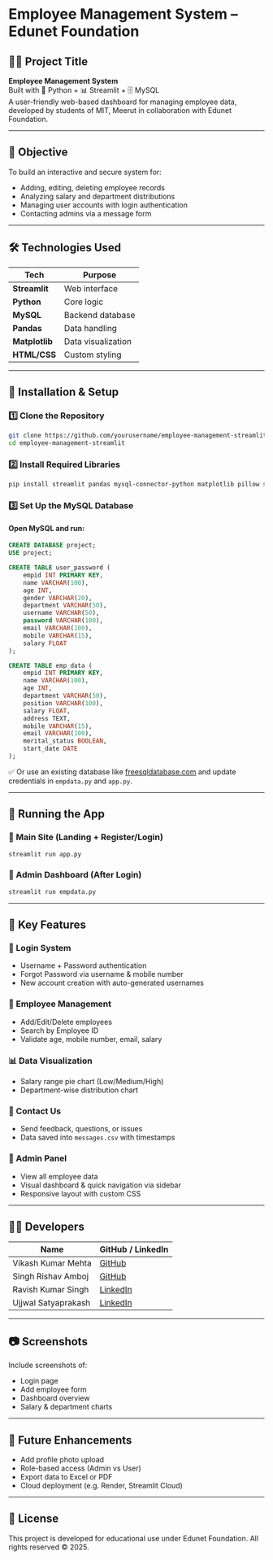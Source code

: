 
# Employee Management System – Edunet Foundation

## 👨‍💼 Project Title
**Employee Management System**  
Built with 🐍 Python + 📊 Streamlit + 🗄️ MySQL  
A user-friendly web-based dashboard for managing employee data, developed by students of MIT, Meerut in collaboration with Edunet Foundation.

---

## 🧠 Objective

To build an interactive and secure system for:
- Adding, editing, deleting employee records
- Analyzing salary and department distributions
- Managing user accounts with login authentication
- Contacting admins via a message form

---

## 🛠️ Technologies Used

| Tech | Purpose |
|------|---------|
| **Streamlit** | Web interface |
| **Python** | Core logic |
| **MySQL** | Backend database |
| **Pandas** | Data handling |
| **Matplotlib** | Data visualization |
| **HTML/CSS** | Custom styling |

---

## 🔧 Installation & Setup

### 1️⃣ Clone the Repository

```bash
git clone https://github.com/yourusername/employee-management-streamlit.git
cd employee-management-streamlit
```

### 2️⃣ Install Required Libraries

```bash
pip install streamlit pandas mysql-connector-python matplotlib pillow streamlit-option-menu
```

### 3️⃣ Set Up the MySQL Database

#### Open MySQL and run:

```sql
CREATE DATABASE project;
USE project;

CREATE TABLE user_password (
    empid INT PRIMARY KEY,
    name VARCHAR(100),
    age INT,
    gender VARCHAR(20),
    department VARCHAR(50),
    username VARCHAR(50),
    password VARCHAR(100),
    email VARCHAR(100),
    mobile VARCHAR(15),
    salary FLOAT
);

CREATE TABLE emp_data (
    empid INT PRIMARY KEY,
    name VARCHAR(100),
    age INT,
    department VARCHAR(50),
    position VARCHAR(100),
    salary FLOAT,
    address TEXT,
    mobile VARCHAR(15),
    email VARCHAR(100),
    merital_status BOOLEAN,
    start_date DATE
);
```

✅ Or use an existing database like [freesqldatabase.com](https://www.freesqldatabase.com/) and update credentials in `empdata.py` and `app.py`.

---

## 🚀 Running the App

### 🔹 Main Site (Landing + Register/Login)

```bash
streamlit run app.py
```

### 🔹 Admin Dashboard (After Login)

```bash
streamlit run empdata.py
```

---

## 🎯 Key Features

### 👤 Login System
- Username + Password authentication
- Forgot Password via username & mobile number
- New account creation with auto-generated usernames

### 🧾 Employee Management
- Add/Edit/Delete employees
- Search by Employee ID
- Validate age, mobile number, email, salary

### 📊 Data Visualization
- Salary range pie chart (Low/Medium/High)
- Department-wise distribution chart

### 📩 Contact Us
- Send feedback, questions, or issues
- Data saved into `messages.csv` with timestamps

### 📁 Admin Panel
- View all employee data
- Visual dashboard & quick navigation via sidebar
- Responsive layout with custom CSS

---

## 🧑‍💻 Developers

| Name | GitHub / LinkedIn |
|------|--------------------|
| Vikash Kumar Mehta | [GitHub](https://github.com/Mehta-g1) |
| Singh Rishav Amboj | [GitHub](https://github.com/Singhrishav85) |
| Ravish Kumar Singh | [LinkedIn](https://www.linkedin.com/in/ravish-kumar-singh-9abba9296) |
| Ujjwal Satyaprakash | [LinkedIn](https://www.linkedin.com/in/ujjwal-satya-prakash-a11523290) |

---

## 📷 Screenshots

Include screenshots of:
- Login page
- Add employee form
- Dashboard overview
- Salary & department charts

---

## 📌 Future Enhancements

- Add profile photo upload
- Role-based access (Admin vs User)
- Export data to Excel or PDF
- Cloud deployment (e.g. Render, Streamlit Cloud)

---

## 📄 License

This project is developed for educational use under Edunet Foundation. All rights reserved © 2025.
